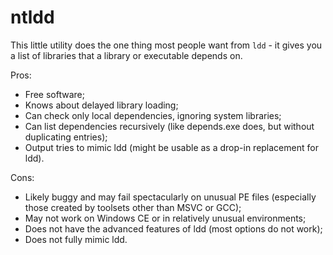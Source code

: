 # ntldd

This little utility does the one thing most people want from `ldd` - it gives you a list of libraries that a library or executable depends on.

Pros:
 * Free software;   
 * Knows about delayed library loading;  
 * Can check only local dependencies, ignoring system libraries;   
 * Can list dependencies recursively (like depends.exe does, but without duplicating entries);  
 * Output tries to mimic ldd (might be usable as a drop-in replacement for ldd).  

Cons:
 * Likely buggy and may fail spectacularly on unusual PE files (especially those created by toolsets other than MSVC or GCC);  
 * May not work on Windows CE or in relatively unusual environments;  
 * Does not have the advanced features of ldd (most options do not work);  
 * Does not fully mimic ldd.  
